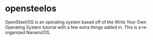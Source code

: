 # opensteelos
OpenSteel/OS is an operating system based off of the Write Your Own Operating System tutorial with a few extra things added in. This is a re-organized Nanami/OS.
